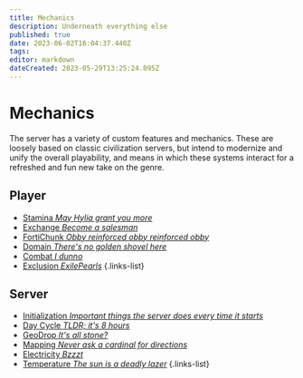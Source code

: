 ```yaml
---
title: Mechanics
description: Underneath everything else
published: true
date: 2023-06-02T16:04:37.440Z
tags: 
editor: markdown
dateCreated: 2023-05-29T13:25:24.095Z
---
```


# Mechanics
The server has a variety of custom features and mechanics. These are loosely based on classic civilization servers, but intend to modernize and unify the overall playability, and means in which these systems interact for a refreshed and fun new take on the genre.

## Player
- [Stamina *May Hylia grant you more*](/guide/mechanics/stamina)
- [Exchange *Become a salesman*](/guide/mechanics/exchange)
- [FortiChunk *Obby reinforced obby reinforced obby*](/guide/mechanics/fortichunk)
- [Domain *There's no golden shovel here*](/guide/mechanics/domain)
- [Combat *I dunno*](/guide/mechanics/combat)
- [Exclusion *ExilePearls*](/guide/mechanics/exclusion)
{.links-list}

## Server
- [Initialization *Important things the server does every time it starts*](/guide/mechanics/initialization)
- [Day Cycle *TLDR; it's 8 hours*](/guide/mechanics/daycycle)
- [GeoDrop *It's all stone?*](/guide/mechanics/geodrop)
- [Mapping *Never ask a cardinal for directions*](/guide/mechanics/map)
- [Electricity *Bzzzt*](/guide/mechanics/electricity)
- [Temperature *The sun is a deadly lazer*](/guide/mechanics/temperature)
{.links-list}


